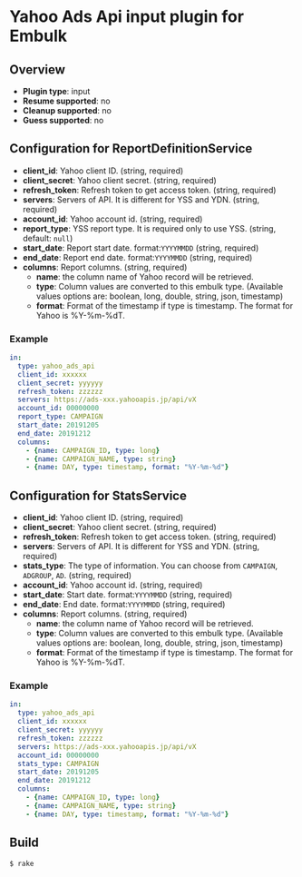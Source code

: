 # Yahoo Ads Api input plugin for Embulk

## Overview

* **Plugin type**: input
* **Resume supported**: no
* **Cleanup supported**: no
* **Guess supported**: no

## Configuration for ReportDefinitionService

- **client_id**: Yahoo client ID. (string, required)
- **client_secret**: Yahoo client secret. (string, required)
- **refresh_token**: Refresh token to get access token.  (string, required)
- **servers**: Servers of API. It is different for YSS and YDN. (string, required)
- **account_id**: Yahoo account id. (string, required)
- **report_type**: YSS report type. It is required only to use YSS. (string, default: `null`)
- **start_date**: Report start date. format:`YYYYMMDD` (string, required)
- **end_date**: Report end date. format:`YYYYMMDD` (string, required)
- **columns**: Report columns. (string, required)
  - **name**: the column name of Yahoo record will be retrieved.
  - **type**: Column values are converted to this embulk type. (Available values options are: boolean, long, double, string, json, timestamp)
  - **format**: Format of the timestamp if type is timestamp. The format for Yahoo is %Y-%m-%dT.

### Example

```yaml
in:
  type: yahoo_ads_api
  client_id: xxxxxx
  client_secret: yyyyyy
  refresh_token: zzzzzz
  servers: https://ads-xxx.yahooapis.jp/api/vX
  account_id: 00000000
  report_type: CAMPAIGN
  start_date: 20191205
  end_date: 20191212
  columns:
    - {name: CAMPAIGN_ID, type: long}
    - {name: CAMPAIGN_NAME, type: string}
    - {name: DAY, type: timestamp, format: "%Y-%m-%d"}
```
## Configuration for StatsService

- **client_id**: Yahoo client ID. (string, required)
- **client_secret**: Yahoo client secret. (string, required)
- **refresh_token**: Refresh token to get access token.  (string, required)
- **servers**: Servers of API. It is different for YSS and YDN. (string, required)
- **stats_type**: The type of information. You can choose from `CAMPAIGN`, `ADGROUP`, `AD`. (string, required)
- **account_id**: Yahoo account id. (string, required)
- **start_date**: Start date. format:`YYYYMMDD` (string, required)
- **end_date**: End date. format:`YYYYMMDD` (string, required)
- **columns**: Report columns. (string, required)
  - **name**: the column name of Yahoo record will be retrieved.
  - **type**: Column values are converted to this embulk type. (Available values options are: boolean, long, double, string, json, timestamp)
  - **format**: Format of the timestamp if type is timestamp. The format for Yahoo is %Y-%m-%dT.

### Example

```yaml
in:
  type: yahoo_ads_api
  client_id: xxxxxx
  client_secret: yyyyyy
  refresh_token: zzzzzz
  servers: https://ads-xxx.yahooapis.jp/api/vX
  account_id: 00000000
  stats_type: CAMPAIGN
  start_date: 20191205
  end_date: 20191212
  columns:
    - {name: CAMPAIGN_ID, type: long}
    - {name: CAMPAIGN_NAME, type: string}
    - {name: DAY, type: timestamp, format: "%Y-%m-%d"}
```


## Build

```
$ rake
```

